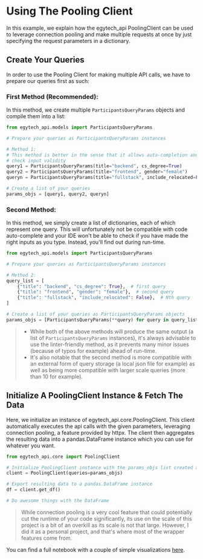 # Using The Pooling Client

In this example, we explain how the egytech_api PoolingClient can be used to leverage connection pooling and make
multiple requests at once by just specifying the request parameters in a dictionary.

## Create Your Queries

In order to use the Pooling Client for making multiple API calls, we have to prepare our queries first as such:

### First Method (Recommended):

In this method, we create multiple `ParticipantsQueryParams` objects and compile them into a list:

```python
from egytech_api.models import ParticipantsQueryParams

# Prepare your queries as ParticipantsQueryParams instances

# Method 1:
# This method is better in the sense that it allows auto-completion and linters to
# check input validity
query1 = ParticipantsQueryParams(title="backend", cs_degree=True)
query2 = ParticipantsQueryParams(title="frontend", gender="female")
queryn = ParticipantsQueryParams(title="fullstack", include_relocated=False)

# Create a list of your queries
params_objs = [query1, query2, queryn]
```

### Second Method:

In this method, we simply create a list of dictionaries, each of which represent one query. This will unfortunately
not be compatible with code auto-complete and your IDE won't be able to check if you have made the right inputs as
you type. Instead, you'll find out during run-time.

```python
from egytech_api.models import ParticipantsQueryParams

# Prepare your queries as ParticipantsQueryParams instances

# Method 2:
query_list = [
    {"title": "backend", "cs_degree": True},  # first query
    {"title": "frontend", "gender": "female"},  # second query
    {"title": "fullstack", "include_relocated": False},  # Nth query
]

# Create a list of your queries as ParticipantsQueryParams objects
params_objs = [ParticipantsQueryParams(**query) for query in query_list]
```

> - While both of the above methods will produce the same output (a list of `ParticipantsQueryParams` instances),
    it's always advisable to use the linter-friendly method, as it prevents many minor issues
    (because of typos for example) ahead of run-time.
> - It's also notable that the second method is more compatible with an external form of query
    storage (a local json file for example) as well as being more compatible with larger scale
    queries (more than 10 for example).

## Initialize A PoolingClient Instance & Fetch The Data

Here, we initialize an instance of egytech_api.core.PoolingClient. This client automatically executes the api
calls with the given parameters, leveraging connection pooling, a feature provided by httpx. The client then aggregates
the resulting data into a pandas.DataFrame instance which you can use for whatever you want.

```python
from egytech_api.core import PoolingClient

# Initialize PoolingClient instance with the params_objs list created above
client = PoolingClient(queries=params_objs)

# Export resulting data to a pandas.DataFrame instance
df = client.get_df()

# Do awesome things with the DataFrame
```

> While connection pooling is a very cool feature that could potentially cut the runtime of your code significantly,
> its use on the scale of this project is a bit of an overkill as its scale is not that large. However, I did it
> as a personal project, and that's where most of the wrapper features come from.

You can find a full notebook with a couple of simple visualizations
[here](https://deepnote.com/app/abdulrahmans-workspace/EgyTech-FYI-Wrapper-b29d75ab-a623-4f8b-96df-b8c7c8e89535).

